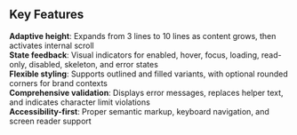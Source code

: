 ## Key Features  
**Adaptive height**: Expands from 3 lines to 10 lines as content grows, then activates internal scroll  
**State feedback**: Visual indicators for enabled, hover, focus, loading, read-only, disabled, skeleton, and error states  
**Flexible styling**: Supports outlined and filled variants, with optional rounded corners for brand contexts  
**Comprehensive validation**: Displays error messages, replaces helper text, and indicates character limit violations  
**Accessibility-first**: Proper semantic markup, keyboard navigation, and screen reader support
